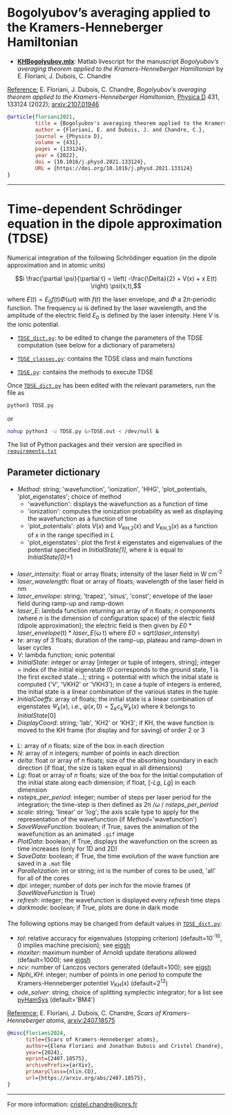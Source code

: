 # Bogolyubov’s averaging applied to the Kramers-Henneberger Hamiltonian
* [**KHBogolyubov.mlx**](https://github.com/cchandre/KH/blob/main/KHBogolyubov.mlx): Matlab livescript for the manuscript *Bogolyubov’s averaging theorem applied to the Kramers-Henneberger Hamiltonian* by E. Floriani, J. Dubois, C. Chandre


<ins>Reference:</ins> E. Floriani, J. Dubois, C. Chandre, *Bogolyubov's averaging theorem applied to the Kramers-Henneberger Hamiltonian*, [Physica D](https://doi.org/10.1016/j.physd.2021.133124) 431, 133124 (2022); [arxiv:2107.01946](https://arxiv.org/abs/2107.01946)

```bibtex
@article{floriani2021,
         title = {Bogolyubov's averaging theorem applied to the Kramers-Henneberger Hamiltonian}, 
         author = {Floriani, E. and Dubois, J. and Chandre, C.},
         journal = {Physica D},
         volume = {431},
         pages = {133124},
         year = {2022},
         doi = {10.1016/j.physd.2021.133124},
         URL = {https://doi.org/10.1016/j.physd.2021.133124}
}
```

___
# Time-dependent Schrödinger equation in the dipole approximation (TDSE)

Numerical integration of the following Schrödinger equation (in the dipole approximation and in atomic units)
```math
i \frac{\partial \psi}{\partial t} = \left( -\frac{\Delta}{2} + V(x) + x E(t) \right) \psi(x,t),
```
where $E(t)=E_0 f(t) \Phi(\omega t)$ with $f(t)$ the laser envelope, and $\Phi$ a $2\pi$-periodic function. The frequency $\omega$ is defined by the laser wavelength, and the amplitude of the electric field $E_0$ is defined by the laser intensity. Here $V$ is the ionic potential. 

- [`TDSE_dict.py`](https://github.com/cchandre/KH/blob/main/TDSE_dict.py): to be edited to change the parameters of the TDSE computation (see below for a dictionary of parameters)

- [`TDSE_classes.py`](https://github.com/cchandre/KH/blob/main/TDSE_classes.py): contains the TDSE class and main functions

- [`TDSE.py`](https://github.com/cchandre/KH/blob/main/TDSE.py): contains the methods to execute TDSE

Once [`TDSE_dict.py`](https://github.com/cchandre/KH/blob/main/TDSE_dict.py) has been edited with the relevant parameters, run the file as 
```sh
python3 TDSE.py
```
or 
```sh
nohup python3 -u TDSE.py &>TDSE.out < /dev/null &
```
The list of Python packages and their version are specified in [`requirements.txt`](https://github.com/cchandre/KH/blob/main/requirements.txt)

##  Parameter dictionary

- *Method*: string; 'wavefunction', 'ionization', 'HHG', 'plot_potentials, 'plot_eigenstates'; choice of method
  - 'wavefunction': displays the wavefunction as a function of time
  - 'ionization': computes the ionization probability as well as displaying the wavefunction as a function of time 
  - 'plot_potentials': plots *V*(*x*) and *V*<sub>KH,2</sub>(*x*) and *V*<sub>KH,3</sub>(*x*) as a function of *x* in the range specified in *L*
  - 'plot_eigenstates': plot the first *k* eigenstates and eigenvalues of the potential specified in *InitialState[1]*, where *k* is equal to *InitialState[0]*+1 

####
- *laser_intensity*: float or array floats; intensity of the laser field in W cm<sup>-2</sup>
- *laser_wavelength*: float or array of floats; wavelength of the laser field in nm
- *laser_envelope*: string; 'trapez', 'sinus', 'const'; envelope of the laser field during ramp-up and ramp-down
- *laser_E*: lambda function returning an array of *n* floats; *n* components (where *n* is the dimension of configuration space) of the electric field (dipole approximation); the electric field is then given by *E0* * *laser_envelope*(t) * *laser_E*(&omega; t) where *E0* = sqrt(*laser_intensity*)
- *te*: array of 3 floats; duration of the ramp-up, plateau and ramp-down in laser cycles
- *V*: lambda function; ionic potential
- *InitialState*: integer or array [integer or tuple of integers, string]; integer = index of the initial eigenstate (0 corresponds to the ground state, 1 is the first excited state...); string = potential with which the initial state is computed ('V', 'VKH2' or 'VKH3'); in case a tuple of integers is entered, the initial state is a linear combination of the various states in the tuple
- *InitialCoeffs*: array of floats; the initial state is a linear combination of eigenstates $\Psi_k(x)$, i.e., $\psi(x,0)=\sum_k c_k \Psi_k(x)$ where $k$ belongs to *InitialState*[0]
- *DisplayCoord*: string; 'lab', 'KH2' or 'KH3'; if KH, the wave function is moved to the KH frame (for display and for saving) of order 2 or 3
####
- *L*: array of *n* floats; size of the box in each direction
- *N*: array of *n* integers; number of points in each direction
- *delta*: float or array of *n* floats; size of the absorbing boundary in each direction (if float, the size is taken equal in all dimensions)
- *Lg*: float or array of *n* floats; size of the box for the initial computation of the initial state along each dimension; if float, [-*Lg*, *Lg*] in each dimension
- *nsteps_per_period*: integer; number of steps per laser period for the integration; the time-step is then defined as 2&pi; /&omega; / *nsteps_per_period*
- *scale*: string; 'linear' or 'log'; the axis scale type to apply for the representation of the wavefunction (if *Method*='wavefunction')
- *SaveWaveFunction*: boolean; if True, saves the animation of the wavefunction  as an animated `.gif` image
- *PlotData*: boolean; if True, displays the wavefunction on the screen as time increases (only for 1D and 2D)
- *SaveData*: boolean; if True, the time evolution of the wave function are saved in a `.mat` file
- *Parallelization*: int or string; int is the number of cores to be used, 'all' for all of the cores
- *dpi*: integer; number of dots per inch for the movie frames (if *SaveWaveFunction* is True)
- *refresh*: integer; the wavefunction is displayed every *refresh* time steps
- *darkmode*: boolean; if True, plots are done in dark mode
####
The following options may be changed from default values in [`TDSE_dict.py`](https://github.com/cchandre/KH/blob/main/TDSE_dict.py):
- *tol*: relative accuracy for eigenvalues (stopping criterion) (default=10<sup>-10</sup>, 0 implies machine precision); see [eigsh](https://docs.scipy.org/doc/scipy/reference/generated/scipy.sparse.linalg.eigsh.html)
- *maxiter*: maximum number of Arnoldi update iterations allowed (default=1000); see [eigsh](https://docs.scipy.org/doc/scipy/reference/generated/scipy.sparse.linalg.eigsh.html)
- *ncv*: number of Lanczos vectors generated (default=100); see [eigsh](https://docs.scipy.org/doc/scipy/reference/generated/scipy.sparse.linalg.eigsh.html)
- *Nphi_KH*: integer; number of points in one period to compute the Kramers-Henneberger potentiel *V*<sub>KH</sub>(x) (default=2<sup>12</sup>)
- *ode_solver*: string; choice of splitting symplectic integrator; for a list see [pyHamSys](https://pypi.org/project/pyhamsys/) (default='BM4')

<ins>Reference:</ins> E. Floriani, J. Dubois, C. Chandre, *Scars of Kramers-Henneberger atoms*, [arxiv:2407.18575](https://arxiv.org/abs/2407.18575)

```bibtex
@misc{floriani2024,
      title={Scars of Kramers-Henneberger atoms}, 
      author={Elena Floriani and Jonathan Dubois and Cristel Chandre},
      year={2024},
      eprint={2407.18575},
      archivePrefix={arXiv},
      primaryClass={nlin.CD},
      url={https://arxiv.org/abs/2407.18575}, 
}
```

---

For more information: <cristel.chandre@cnrs.fr>
